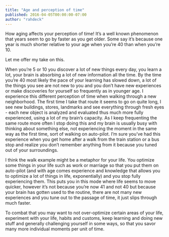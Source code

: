 ```yaml
---
title: "Age and perception of time"
published: 2016-04-05T00:00:00-07:00
author: "rahdeck"
---
```

How aging affects your perception of time! It’s a well known phenomenon that years seem to go by faster as you get older. Some say it’s because one year is much shorter relative to your age when you’re 40 than when you’re 10.

Let me offer my take on this.

When you’re 5 or 10 you discover a lot of new things every day, you learn a lot, your brain is absorbing a lot of new information all the time. By the time you’re 40 most likely the pace of your learning has slowed down, a lot of the things you see are not new to you and you don’t have new experiences or make discoveries for yourself so frequently as in younger age. I experience this different perception of time when walking through a new neighborhood. The first time I take that route it seems to go on quite long, I see new buildings, stores, landmarks and see everything through fresh eyes - each new object is analyzed and evaluated thus much more fully experienced, using a lot of my brain’s capacity. As I keep frequenting the same route more often I stop doing this and my brain is usually busy with thinking about something else, not experiencing the moment in the same way as the first time, sort of walking on auto-pilot. I’m sure you’ve had this experience when you get home after a walk from the train station or a bus stop and realize you don’t remember anything from it because you tuned out of your surroundings.

I think the walk example might be a metaphor for your life. You optimize some things in your life such as work or marriage so that you put them on auto-pilot (and with age comes experience and knowledge that allows you to optimize a lot of things in life, exponentially) and you stop fully experiencing them. This puts you in this mode where life seems to move quicker, however it’s not because you’re now 41 and not 40 but because your brain has gotten used to the routine, there are not many new experiences and you tune out to the passage of time, it just slips through much faster.

To combat that you may want to not over-optimize certain areas of your life, experiment with your life, habits and customs, keep learning and doing new stuff and generally challenging yourself in some ways, so that you savor many more individual moments per unit of time.
